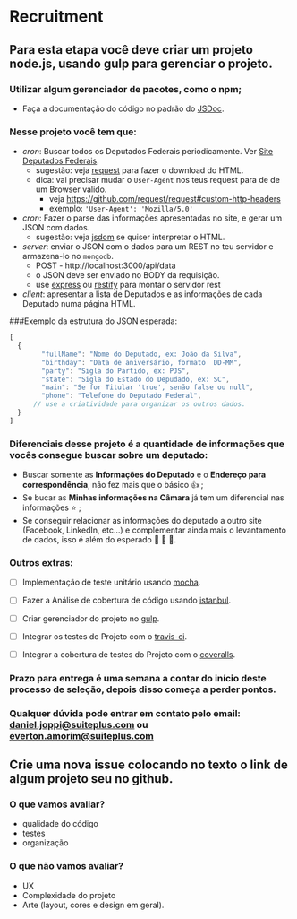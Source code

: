 # Recruitment

## Para esta etapa você deve criar um projeto node.js, usando gulp para gerenciar o projeto.

### Utilizar algum gerenciador de pacotes, como o npm;

- Faça a documentação do código no padrão do [JSDoc](http://usejsdoc.org/).

### Nesse projeto você tem que:

- *cron*: Buscar todos os Deputados Federais periodicamente. Ver [Site Deputados Federais](http://www2.camara.leg.br/deputados/pesquisa).
   - sugestão: veja [request](https://github.com/request/request) para fazer o download do HTML.
   - dica: vai precisar mudar o `User-Agent` nos teus request para de de um Browser valido.
       - veja https://github.com/request/request#custom-http-headers
       - exemplo: `'User-Agent': 'Mozilla/5.0'`
- *cron*: Fazer o parse das informações apresentadas no site, e gerar um JSON com dados.
   - sugestão: veja [jsdom](https://github.com/tmpvar/jsdom) se quiser interpretar o HTML.
- *server*: enviar o JSON com o dados para um REST no teu servidor e armazena-lo no `mongodb`.
   - POST - http://localhost:3000/api/data
   - o JSON deve ser enviado no BODY da requisição.
   - use [express](https://github.com/expressjs/express) ou [restify](https://github.com/restify/node-restify) para montar o servidor rest
- *client*: apresentar a lista de Deputados e as informações de cada Deputado numa página HTML.

###Exemplo da estrutura do JSON esperada:

```javascript
[
  {
        "fullName": "Nome do Deputado, ex: João da Silva",
        "birthday": "Data de aniversário, formato  DD-MM",
        "party": "Sigla do Partido, ex: PJS",
        "state": "Sigla do Estado do Depudado, ex: SC",
        "main": "Se for Titular 'true', senão false ou null",
        "phone": "Telefone do Deputado Federal",
      // use a criatividade para organizar os outros dados.
  }
]
```

### Diferenciais desse projeto é a quantidade de informações que vocês consegue buscar sobre um deputado:

 - Buscar somente as **Informações do Deputado** e o **Endereço para correspondência**, não fez mais que o básico :+1: ;
 - Se bucar as **Minhas informações na Câmara** já tem um diferencial nas informações :star: ;
 - Se conseguir relacionar as informações do deputado a outro site (Facebook, LinkedIn, etc...) e complementar ainda mais o levantamento de dados, isso é além do esperado :star2: :star2: :star2:.

### Outros extras:

- [ ] Implementação de teste unitário usando [mocha](https://github.com/mochajs/mocha).
- [ ] Fazer a Análise de cobertura de código usando [istanbul](https://github.com/gotwarlost/istanbul).
- [ ] Criar gerenciador do projeto no [gulp](https://github.com/gulpjs/gulp).
- [ ] Integrar os testes do Projeto com o [travis-ci](https://travis-ci.org/).
- [ ] Integrar a cobertura de testes do Projeto com o [coveralls](https://coveralls.io/).


### Prazo para entrega é uma semana a contar do início deste processo de seleção, depois disso começa a perder pontos.
### Qualquer dúvida pode entrar em contato pelo email: daniel.joppi@suiteplus.com ou everton.amorim@suiteplus.com

## Crie uma nova issue colocando no texto o link de algum projeto seu no github.
### O que vamos avaliar?

- qualidade do código
- testes
- organização

### O que não vamos avaliar?

- UX
- Complexidade do projeto
- Arte (layout, cores e design em geral).
